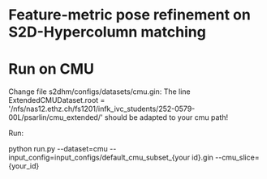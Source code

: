 # Feature-metric pose refinement on S2D-Hypercolumn matching

# Run on CMU

Change file s2dhm/configs/datasets/cmu.gin: The line ExtendedCMUDataset.root = '/nfs/nas12.ethz.ch/fs1201/infk_ivc_students/252-0579-00L/psarlin/cmu_extended/' should be adapted to your cmu path!

Run:

python run.py --dataset=cmu --input_config=input_configs/default_cmu_subset_{your id}.gin --cmu_slice={your_id}